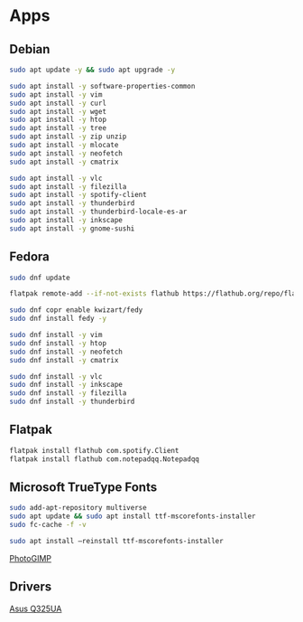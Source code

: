 # Apps

## Debian
```BASH
sudo apt update -y && sudo apt upgrade -y

sudo apt install -y software-properties-common
sudo apt install -y vim
sudo apt install -y curl
sudo apt install -y wget
sudo apt install -y htop
sudo apt install -y tree
sudo apt install -y zip unzip
sudo apt install -y mlocate
sudo apt install -y neofetch
sudo apt install -y cmatrix

sudo apt install -y vlc
sudo apt install -y filezilla
sudo apt install -y spotify-client
sudo apt install -y thunderbird
sudo apt install -y thunderbird-locale-es-ar
sudo apt install -y inkscape
sudo apt install -y gnome-sushi
```

## Fedora
```BASH
sudo dnf update

flatpak remote-add --if-not-exists flathub https://flathub.org/repo/flathub.flatpakrepo

sudo dnf copr enable kwizart/fedy
sudo dnf install fedy -y

sudo dnf install -y vim
sudo dnf install -y htop
sudo dnf install -y neofetch
sudo dnf install -y cmatrix

sudo dnf install -y vlc
sudo dnf install -y inkscape
sudo dnf install -y filezilla
sudo dnf install -y thunderbird
```

## Flatpak
```BASH
flatpak install flathub com.spotify.Client
flatpak install flathub com.notepadqq.Notepadqq
```

## Microsoft TrueType Fonts
```BASH
sudo add-apt-repository multiverse
sudo apt update && sudo apt install ttf-mscorefonts-installer
sudo fc-cache -f -v

sudo apt install –reinstall ttf-mscorefonts-installer
```

[PhotoGIMP](https://github.com/Diolinux/PhotoGIMP)

## Drivers
[Asus Q325UA](https://www.asus.com/supportonly/Q325UA/HelpDesk_Download/)  
